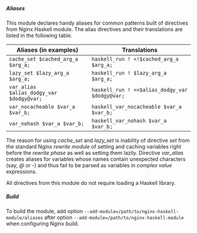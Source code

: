##### Aliases

This module declares handy aliases for common patterns built of directives from
Nginx Haskell module. The alias directives and their translations are listed in
the following table.

| Aliases (in examples)                    | Translations                                   |
| ---------------------------------------- | ---------------------------------------------- |
| `cache_set $cached_arg_a $arg_a;`        | `haskell_run ! <!$cached_arg_a $arg_a;`        |
| `lazy_set $lazy_arg_a $arg_a;`           | `haskell_run ! $lazy_arg_a $arg_a;`            |
| `var_alias $alias_dodgy_var $dodgy@var;` | `haskell_run ! <<$alias_dodgy_var $dodgy@var;` |
| `var_nocacheable $var_a $var_b;`         | `haskell_var_nocacheable $var_a $var_b;`       |
| `var_nohash $var_a $var_b;`              | `haskell_var_nohash $var_a $var_b;`            |

The reason for using *cache_set* and *lazy_set* is inability of directive *set*
from the standard Nginx *rewrite module* of setting and caching variables right
before the *rewrite phase* as well as setting them lazily. Directive *var_alias*
creates aliases for variables whose names contain unexpected characters (say,
*@* or *-*) and thus fail to be parsed as variables in *complex value*
expressions.

All directives from this module do not require loading a Haskell library.

##### Build

To build the module, add option
`--add-module=/path/to/nginx-haskell-module/aliases` after option
`--add-module=/path/to/nginx-haskell-module` when configuring Nginx build.

